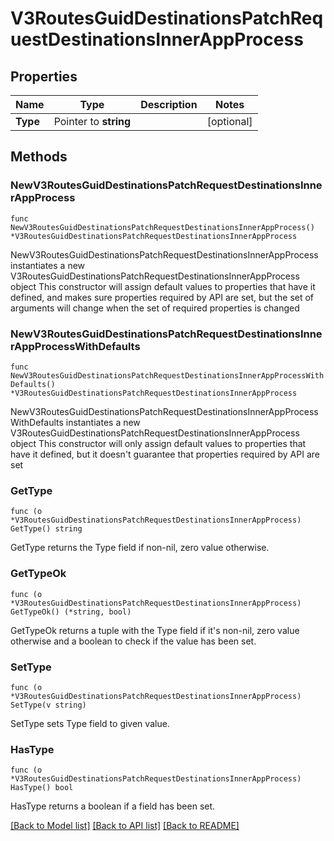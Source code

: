 # V3RoutesGuidDestinationsPatchRequestDestinationsInnerAppProcess

## Properties

Name | Type | Description | Notes
------------ | ------------- | ------------- | -------------
**Type** | Pointer to **string** |  | [optional] 

## Methods

### NewV3RoutesGuidDestinationsPatchRequestDestinationsInnerAppProcess

`func NewV3RoutesGuidDestinationsPatchRequestDestinationsInnerAppProcess() *V3RoutesGuidDestinationsPatchRequestDestinationsInnerAppProcess`

NewV3RoutesGuidDestinationsPatchRequestDestinationsInnerAppProcess instantiates a new V3RoutesGuidDestinationsPatchRequestDestinationsInnerAppProcess object
This constructor will assign default values to properties that have it defined,
and makes sure properties required by API are set, but the set of arguments
will change when the set of required properties is changed

### NewV3RoutesGuidDestinationsPatchRequestDestinationsInnerAppProcessWithDefaults

`func NewV3RoutesGuidDestinationsPatchRequestDestinationsInnerAppProcessWithDefaults() *V3RoutesGuidDestinationsPatchRequestDestinationsInnerAppProcess`

NewV3RoutesGuidDestinationsPatchRequestDestinationsInnerAppProcessWithDefaults instantiates a new V3RoutesGuidDestinationsPatchRequestDestinationsInnerAppProcess object
This constructor will only assign default values to properties that have it defined,
but it doesn't guarantee that properties required by API are set

### GetType

`func (o *V3RoutesGuidDestinationsPatchRequestDestinationsInnerAppProcess) GetType() string`

GetType returns the Type field if non-nil, zero value otherwise.

### GetTypeOk

`func (o *V3RoutesGuidDestinationsPatchRequestDestinationsInnerAppProcess) GetTypeOk() (*string, bool)`

GetTypeOk returns a tuple with the Type field if it's non-nil, zero value otherwise
and a boolean to check if the value has been set.

### SetType

`func (o *V3RoutesGuidDestinationsPatchRequestDestinationsInnerAppProcess) SetType(v string)`

SetType sets Type field to given value.

### HasType

`func (o *V3RoutesGuidDestinationsPatchRequestDestinationsInnerAppProcess) HasType() bool`

HasType returns a boolean if a field has been set.


[[Back to Model list]](../README.md#documentation-for-models) [[Back to API list]](../README.md#documentation-for-api-endpoints) [[Back to README]](../README.md)


